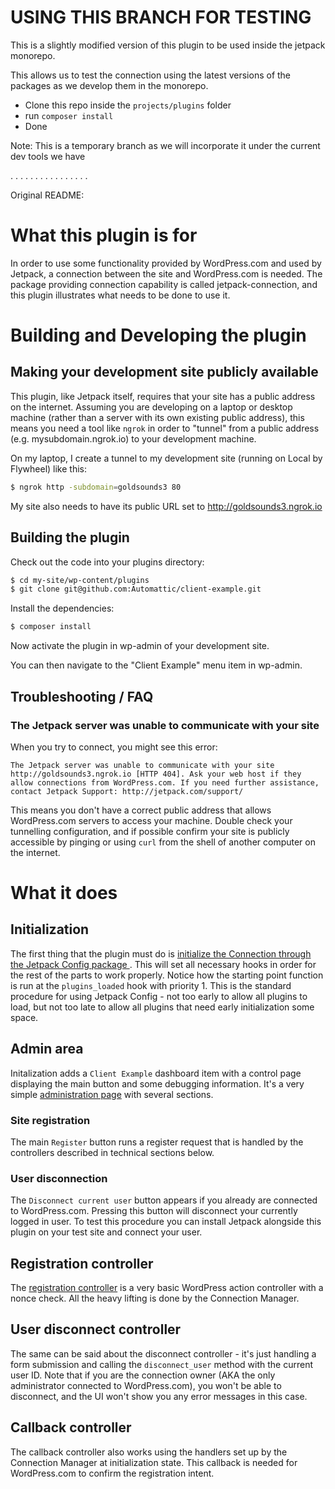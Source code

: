 # USING THIS BRANCH FOR TESTING

This is a slightly modified version of this plugin to be used inside the jetpack monorepo.

This allows us to test the connection using the latest versions of the packages as we develop them in the monorepo.

* Clone this repo inside the `projects/plugins` folder
* run `composer install`
* Done

Note: This is a temporary branch as we will incorporate it under the current dev tools we have

.
.
.
.
.
.
.
.
.
.
.
.
.
.
.
.

Original README:
# What this plugin is for

In order to use some functionality provided by WordPress.com and used by Jetpack, a connection between the site and WordPress.com is needed. The package providing connection capability is called jetpack-connection, and this plugin illustrates what needs to be done to use it.

# Building and Developing the plugin

## Making your development site publicly available

This plugin, like Jetpack itself, requires that your site has a public address on the internet. Assuming you are developing on a laptop or desktop machine (rather than a server with its own existing public address), this means you need a tool like `ngrok` in order to "tunnel" from a public address (e.g. mysubdomain.ngrok.io) to your development machine.

On my laptop, I create a tunnel to my development site (running on Local by Flywheel) like this:

```bash
$ ngrok http -subdomain=goldsounds3 80
```

My site also needs to have its public URL set to http://goldsounds3.ngrok.io

## Building the plugin

Check out the code into your plugins directory:

```bash
$ cd my-site/wp-content/plugins
$ git clone git@github.com:Automattic/client-example.git
```

Install the dependencies:

```bash
$ composer install
```

Now activate the plugin in wp-admin of your development site.

You can then navigate to the "Client Example" menu item in wp-admin.

## Troubleshooting / FAQ

### The Jetpack server was unable to communicate with your site

When you try to connect, you might see this error:

```
The Jetpack server was unable to communicate with your site http://goldsounds3.ngrok.io [HTTP 404]. Ask your web host if they allow connections from WordPress.com. If you need further assistance, contact Jetpack Support: http://jetpack.com/support/
```

This means you don't have a correct public address that allows WordPress.com servers to access your machine. Double check your tunnelling configuration, and if possible confirm your site is publicly accessible by pinging or using `curl` from the shell of another computer on the internet.

# What it does

## Initialization

The first thing that the plugin must do is [initialize the Connection through the Jetpack Config package ](https://github.com/Automattic/client-example/blob/master/client-example.php#L82). This will set all necessary hooks in order for the rest of the parts to work properly. Notice how the starting point function is run at the `plugins_loaded` hook with priority 1. This is the standard procedure for using Jetpack Config - not too early to allow all plugins to load, but not too late to allow all plugins that need early initialization some space.

## Admin area

Initalization adds a `Client Example` dashboard item with a control page displaying the main button and some debugging information. It's a very simple [administration page](https://github.com/Automattic/client-example/blob/master/admin/partials/client-example-admin-display.php) with several sections.

### Site registration

The main `Register` button runs a register request that is handled by the controllers described in technical sections below.

### User disconnection

The `Disconnect current user` button appears if you already are  connected to WordPress.com. Pressing this button will disconnect your currently logged in user. To test this procedure you can install Jetpack alongside this plugin on your test site and connect your user.

## Registration controller

The [registration controller](https://github.com/Automattic/client-example/blob/master/admin/class-client-example-admin.php#L139) is a very basic WordPress action controller with a nonce check. All the heavy lifting is done by the Connection Manager.

## User disconnect controller

The same can be said about the disconnect controller - it's just handling a form submission and calling the `disconnect_user` method with the current user ID. Note that if you are the connection owner (AKA the only administrator connected to WordPress.com), you won't be able to disconnect, and the UI won't show you any error messages in this case.

## Callback controller

The callback controller also works using the handlers set up by the Connection Manager at initialization state. This callback is needed for WordPress.com to confirm the registration intent.
